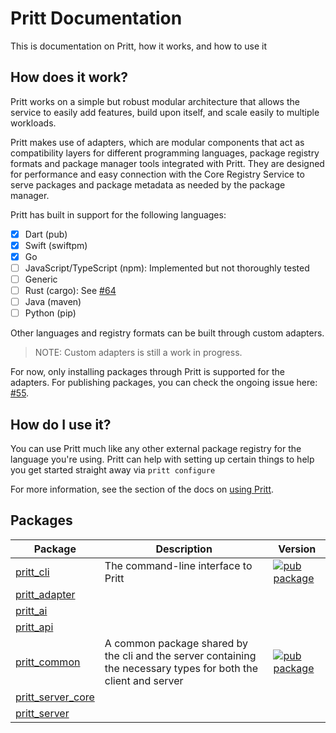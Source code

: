# Pritt Documentation

This is documentation on Pritt, how it works, and how to use it

## How does it work?

Pritt works on a simple but robust modular architecture that allows the service to easily add features, build upon itself, and scale easily to multiple workloads.

Pritt makes use of adapters, which are modular components that act as compatibility layers for different programming languages, package registry formats and package manager tools integrated with Pritt. They are designed for performance and easy connection with the Core Registry Service to serve packages and package metadata as needed by the package manager.

Pritt has built in support for the following languages:
- [x] Dart (pub)
- [x] Swift (swiftpm)
- [x] Go
- [ ] JavaScript/TypeScript (npm): Implemented but not thoroughly tested
- [ ] Generic
- [ ] Rust (cargo): See [#64](https://github.com/nikeokoronkwo/pritt-dart/issues/64)
- [ ] Java (maven)
- [ ] Python (pip)

Other languages and registry formats can be built through custom adapters.

> NOTE: Custom adapters is still a work in progress. 

For now, only installing packages through Pritt is supported for the adapters. For publishing packages, you can check the ongoing issue here: [#55](https://github.com/nikeokoronkwo/pritt-dart/issues/55).

## How do I use it?
You can use Pritt much like any other external package registry for the language you're using. 
Pritt can help with setting up certain things to help you get started straight away via `pritt configure`

For more information, see the section of the docs on [using Pritt](/using).

## Packages

| Package                                    | Description                                                                                                     | Version                                                                                                |
|--------------------------------------------|-----------------------------------------------------------------------------------------------------------------|--------------------------------------------------------------------------------------------------------|
| [pritt_cli](cli/)                          | The command-line interface to Pritt                                                                             | [![pub package](https://img.shields.io/pub/v/pritt_cli.svg)](https://pub.dev/packages/pritt_cli)       |
| [pritt_adapter](packages/adapter/)         |                                                                                                                 |                                                                                                        |
| [pritt_ai](packages/ai/)                   |                                                                                                                 |                                                                                                        |
| [pritt_api](packages/api/)                 |                                                                                                                 |                                                                                                        |
| [pritt_common](packages/common/)           | A common package shared by the cli and the server containing the necessary types for both the client and server | [![pub package](https://img.shields.io/pub/v/pritt_common.svg)](https://pub.dev/packages/pritt_common) |
| [pritt_server_core](packages/server_core/) |                                                                                                                 |                                                                                                        |
| [pritt_server](server/)                    |                                                                                                                 |                       
